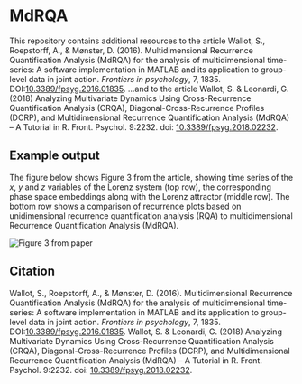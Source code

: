 # MdRQA
This repository contains additional resources to the article Wallot, S., Roepstorff, A., & Mønster, D. (2016). Multidimensional Recurrence Quantification Analysis (MdRQA) for the analysis of multidimensional time-series: A software implementation in MATLAB and its application to group-level data in joint action. *Frontiers in psychology*, 7, 1835. DOI:[10.3389/fpsyg.2016.01835](https://doi.org/10.3389/fpsyg.2016.01835).
...and to the article Wallot, S. & Leonardi, G. (2018) Analyzing Multivariate Dynamics Using Cross-Recurrence Quantification Analysis (CRQA), Diagonal-Cross-Recurrence Profiles (DCRP), and Multidimensional Recurrence Quantification Analysis (MdRQA) – A Tutorial in R. Front. Psychol. 9:2232. doi: [10.3389/fpsyg.2018.02232](https://doi.org/10.3389/fpsyg.2018.02232).

## Example output
The figure below shows Figure 3 from the article, showing time series of the *x*, *y* and *z* variables of the Lorenz system (top row), the corresponding phase space embeddings along with
the Lorenz attractor (middle row). The bottom row shows a
comparison of recurrence plots based on unidimensional recurrence quantification analysis (RQA) to multidimensional Recurrence Quantification Analysis (MdRQA).

![Figure 3 from paper](Figures/Figure3.png)

## Citation
Wallot, S., Roepstorff, A., & Mønster, D. (2016). Multidimensional Recurrence Quantification Analysis (MdRQA) for the analysis of multidimensional time-series: A software implementation in MATLAB and its application to group-level data in joint action. *Frontiers in psychology*, 7, 1835. DOI:[10.3389/fpsyg.2016.01835](https://doi.org/10.3389/fpsyg.2016.01835).
Wallot, S. & Leonardi, G. (2018) Analyzing Multivariate Dynamics Using Cross-Recurrence Quantification Analysis (CRQA), Diagonal-Cross-Recurrence Profiles (DCRP), and Multidimensional Recurrence Quantification Analysis (MdRQA) – A Tutorial in R. Front. Psychol. 9:2232. doi: [10.3389/fpsyg.2018.02232](https://doi.org/10.3389/fpsyg.2018.02232).
